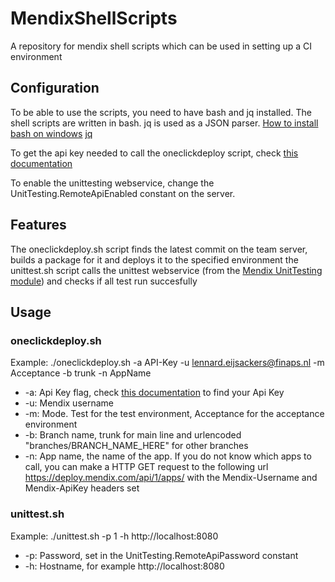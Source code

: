 # MendixShellScripts
A repository for mendix  shell scripts which can be used in setting up a CI environment

## Configuration
To be able to use the scripts, you need to have bash and jq installed. 
The shell scripts are written in bash. jq is used as a JSON parser.
[How to install bash on windows](http://www.windowscentral.com/how-install-bash-shell-command-line-windows-10)
[jq](https://stedolan.github.io/jq/)

To get the api key needed to call the oneclickdeploy script, check [this documentation](https://docs.mendix.com/apidocs-mxsdk/apidocs/authentication)

To enable the unittesting webservice, change the UnitTesting.RemoteApiEnabled constant on the server.

## Features
The oneclickdeploy.sh script finds the latest commit on the team server, builds a package for it and deploys it to the specified environment
the unittest.sh script calls the unittest webservice (from the [Mendix UnitTesting module](https://github.com/mendix/UnitTesting)) and checks if all test run succesfully

## Usage
### oneclickdeploy.sh
Example:
./oneclickdeploy.sh -a API-Key -u lennard.eijsackers@finaps.nl -m Acceptance -b trunk -n AppName

* -a:
Api Key flag, check [this documentation](https://docs.mendix.com/apidocs-mxsdk/apidocs/authentication) to find your Api Key
* -u:
Mendix username
* -m:
Mode. Test for the test environment, Acceptance for the acceptance environment
* -b:
Branch name, trunk for main line and urlencoded "branches/BRANCH_NAME_HERE" for other branches
* -n:
App name, the name of the app.
If you do not know which apps to call, you can make a HTTP GET request to the following url https://deploy.mendix.com/api/1/apps/
with the Mendix-Username and Mendix-ApiKey headers set

### unittest.sh
Example:
./unittest.sh -p 1 -h http://localhost:8080

* -p:
Password, set in the UnitTesting.RemoteApiPassword constant
* -h:
Hostname, for example http://localhost:8080
